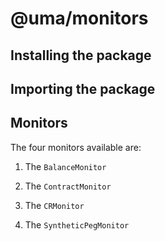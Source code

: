 # @uma/monitors

## Installing the package

## Importing the package

## Monitors

The four monitors available are:

1. The `BalanceMonitor`

1. The `ContractMonitor`

1. The `CRMonitor`

1. The `SyntheticPegMonitor`
